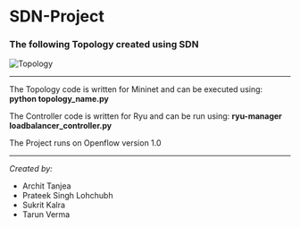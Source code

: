# SDN-Project
### The following Topology created using SDN

![Topology](https://raw.githubusercontent.com/prateeklohchubh/SDN-Project/master/Topology.png "Project Topology")

___

The Topology code is written for Mininet and can be executed using: **python topology_name.py**

The Controller code is written for Ryu and can be run using: **ryu-manager loadbalancer_controller.py**

The Project runs on Openflow version 1.0

___

*Created by:*
* Archit Tanjea
* Prateek Singh Lohchubh
* Sukrit Kalra
* Tarun Verma
